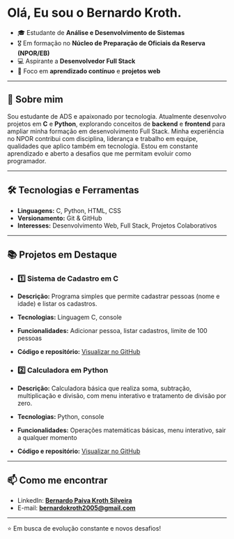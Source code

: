 # Olá, Eu sou o Bernardo Kroth.

* 🎓 Estudante de **Análise e Desenvolvimento de Sistemas** 
* 🎖️ Em formação no **Núcleo de Preparação de Oficiais da Reserva (NPOR/EB)** 
* 💻 Aspirante a **Desenvolvedor Full Stack** 
* 🌱 Foco em **aprendizado contínuo** e **projetos web**

---

## 🚀 Sobre mim

Sou estudante de ADS e apaixonado por tecnologia. Atualmente desenvolvo projetos em **C** e **Python**, explorando conceitos de **backend** e **frontend** para ampliar minha formação em desenvolvimento Full Stack.
Minha experiência no NPOR contribui com disciplina, liderança e trabalho em equipe, qualidades que aplico também em tecnologia.
Estou em constante aprendizado e aberto a desafios que me permitam evoluir como programador.

---

## 🛠️ Tecnologias e Ferramentas

* **Linguagens:** C, Python, HTML, CSS
* **Versionamento:** Git & GitHub
* **Interesses:** Desenvolvimento Web, Full Stack, Projetos Colaborativos

---

## 📚 Projetos em Destaque

- ### 1️⃣ Sistema de Cadastro em C
- **Descrição:** Programa simples que permite cadastrar pessoas (nome e idade) e listar os cadastros.
- **Tecnologias:** Linguagem C, console
- **Funcionalidades:** Adicionar pessoa, listar cadastros, limite de 100 pessoas
- **Código e repositório:** [Visualizar no GitHub](https://github.com/Bernardokrothh/projeto-c-cadastro)

- ### 2️⃣ Calculadora em Python
- **Descrição:** Calculadora básica que realiza soma, subtração, multiplicação e divisão, com menu interativo e tratamento de divisão por zero.
- **Tecnologias:** Python, console
- **Funcionalidades:** Operações matemáticas básicas, menu interativo, sair a qualquer momento
- **Código e repositório:** [Visualizar no GitHub](https://github.com/Bernardokrothh/projeto-py-calculadora)
---

## 📫 Como me encontrar

* LinkedIn: [**Bernardo Paiva Kroth Silveira**](https://www.linkedin.com/in/bernardo-paiva-kroth-silveira-96a8b737b/)
* E-mail: **[bernardokroth2005@gmail.com](mailto:bernardokroth2005@gmail.com)**

---

⭐ Em busca de evolução constante e novos desafios!
